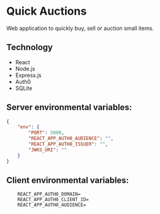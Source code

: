 # Quick Auctions

Web application to quickly buy, sell or auction small items.

## Technology

-   React
-   Node.js
-   Express.js
-   Auth0
-   SQLite

## Server environmental variables:

```json
{
	"env": {
		"PORT": 5000,
		"REACT_APP_AUTH0_AUDIENCE": "",
		"REACT_APP_AUTH0_ISSUER": "",
		"JWKS_URI": ""
	}
}
```

## Client environmental variables:

```env
    REACT_APP_AUTH0_DOMAIN=
    REACT_APP_AUTH0_CLIENT_ID=
    REACT_APP_AUTH0_AUDIENCE=
```
